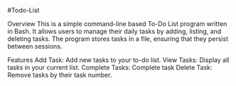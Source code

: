 #Todo-List

Overview
This is a simple command-line based To-Do List program written in Bash. It allows users to manage their daily tasks by adding, listing, and deleting tasks. The program stores tasks in a file, ensuring that they persist between sessions.

Features
Add Task: Add new tasks to your to-do list.
View Tasks: Display all tasks in your current list.
Complete Tasks: Complete task
Delete Task: Remove tasks by their task number.

